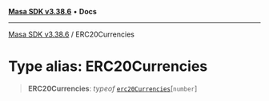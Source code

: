 [**Masa SDK v3.38.6**](../README.md) • **Docs**

***

[Masa SDK v3.38.6](../globals.md) / ERC20Currencies

# Type alias: ERC20Currencies

> **ERC20Currencies**: *typeof* [`erc20Currencies`](../variables/erc20Currencies.md)\[`number`\]
